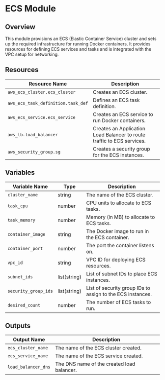 # ECS Module

## Overview

This module provisions an ECS (Elastic Container Service) cluster and sets up the required infrastructure for running Docker containers. It provides resources for defining ECS services and tasks and is integrated with the VPC setup for networking.

## Resources

| Resource Name                      | Description                                                            |
| ---------------------------------- | ---------------------------------------------------------------------- |
| `aws_ecs_cluster.ecs_cluster`      | Creates an ECS cluster.                                                |
| `aws_ecs_task_definition.task_def` | Defines an ECS task definition.                                        |
| `aws_ecs_service.ecs_service`      | Creates an ECS service to run Docker containers.                       |
| `aws_lb.load_balancer`             | Creates an Application Load Balancer to route traffic to ECS services. |
| `aws_security_group.sg`            | Creates a security group for the ECS instances.                        |

## Variables

| Variable Name        | Type         | Description                                                |
| -------------------- | ------------ | ---------------------------------------------------------- |
| `cluster_name`       | string       | The name of the ECS cluster.                               |
| `task_cpu`           | number       | CPU units to allocate to ECS tasks.                        |
| `task_memory`        | number       | Memory (in MB) to allocate to ECS tasks.                   |
| `container_image`    | string       | The Docker image to run in the ECS container.              |
| `container_port`     | number       | The port the container listens on.                         |
| `vpc_id`             | string       | VPC ID for deploying ECS resources.                        |
| `subnet_ids`         | list(string) | List of subnet IDs to place ECS instances.                 |
| `security_group_ids` | list(string) | List of security group IDs to assign to the ECS instances. |
| `desired_count`      | number       | The number of ECS tasks to run.                            |

## Outputs

| Output Name         | Description                                |
| ------------------- | ------------------------------------------ |
| `ecs_cluster_name`  | The name of the ECS cluster created.       |
| `ecs_service_name`  | The name of the ECS service created.       |
| `load_balancer_dns` | The DNS name of the created load balancer. |
